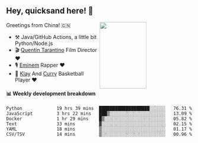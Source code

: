 ## Hey, quicksand here! 🏃
[<img align="right" width="50%" height='180' src="https://quicksandznzn.github.io/image/warriors.jpg">](https://github.com/quicksandznzn)
<!--
[<img align="right" width="50%" src="https://github-readme-stats.vercel.app/api?username=quicksandznzn&theme=dark&show_icons=true">](https://github.com/quicksandznzn)
-->


Greetings from China! 🇨🇳

- ⚒️ Java/GitHub Actions, a little bit Python/Node.js
- 🎬 [Quentin Tarantino](https://www.instagram.com/tarantinoxx/) Film Director ❤️
- 🎙 [Eminem](https://www.instagram.com/eminem/) Rapper ❤️
- 🏀 [Klay](https://www.instagram.com/klaythompson/) And [Curry](https://www.instagram.com/stephencurry30/) Basketball Player ❤️


#### :bar_chart: Weekly development breakdown
<!--START_SECTION:waka-->

```text
Python             19 hrs 39 mins  ███████████████████░░░░░░   76.31 %
JavaScript         3 hrs 22 mins   ███▒░░░░░░░░░░░░░░░░░░░░░   13.09 %
Docker             1 hr 29 mins    █▒░░░░░░░░░░░░░░░░░░░░░░░   05.82 %
Text               33 mins         ▓░░░░░░░░░░░░░░░░░░░░░░░░   02.15 %
YAML               18 mins         ▒░░░░░░░░░░░░░░░░░░░░░░░░   01.17 %
CSV/TSV            14 mins         ▒░░░░░░░░░░░░░░░░░░░░░░░░   00.96 %
```

<!--END_SECTION:waka-->
